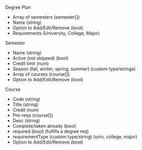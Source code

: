 Degree Plan
- Array of semesters (semester[])
- Name (string)
- Option to Add/Edit/Remove (bool)
- Requirements (University, College, Major)

Semester
- Name (string)
- Active (not skipped) (bool)
- Credit limit (num)
- Season (fall, winter, spring, summer) (custom type/strings)
- Array of courses (course[])
- Option to Add/Edit/Remove (bool)

Course
- Code (string)
- Title (string)
- Credit (num)
- Pre-reqs (course[])
- Desc (string)
- Complete/taken already (bool)
- required (bool) (fulfills a degree req)
- requirementType (custom type/string) (univ, college, major)
- Option to Add/Edit/Remove (bool)
